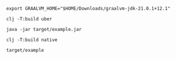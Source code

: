 
```
export GRAALVM_HOME="$HOME/Downloads/graalvm-jdk-21.0.1+12.1"
```

```
clj -T:build uber

java -jar target/example.jar
```

```
clj -T:build native

target/example
```
